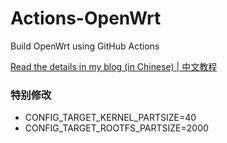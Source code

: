 # Actions-OpenWrt

Build OpenWrt using GitHub Actions

[Read the details in my blog (in Chinese) | 中文教程](https://p3terx.com/archives/build-openwrt-with-github-actions.html)


### 特别修改

- CONFIG_TARGET_KERNEL_PARTSIZE=40
- CONFIG_TARGET_ROOTFS_PARTSIZE=2000

